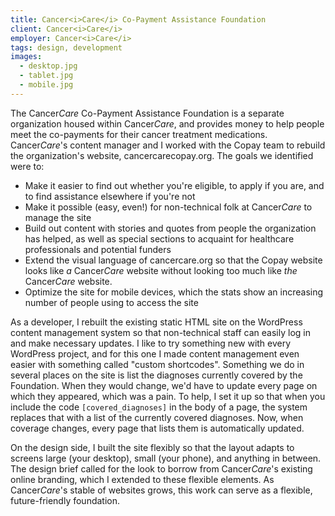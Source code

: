 ```yaml
---
title: Cancer<i>Care</i> Co-Payment Assistance Foundation
client: Cancer<i>Care</i>
employer: Cancer<i>Care</i>
tags: design, development
images:
  - desktop.jpg
  - tablet.jpg
  - mobile.jpg
---
```


The Cancer<i>Care</i> Co-Payment Assistance Foundation is a separate organization housed within Cancer<i>Care</i>, and provides money to help people meet the co-payments for their cancer treatment medications. Cancer<i>Care</i>'s content manager and I worked with the Copay team to rebuild the organization's website, cancercarecopay.org. The goals we identified were to:

* Make it easier to find out whether you're eligible, to apply if you are, and to find assistance elsewhere if you're not
* Make it possible (easy, even!) for non-technical folk at Cancer<i>Care</i> to manage the site
* Build out content with stories and quotes from people the organization has helped, as well as special sections to acquaint for healthcare professionals and potential funders
* Extend the visual language of cancercare.org so that the Copay website looks like *a* Cancer<i>Care</i> website without looking too much like *the* Cancer<i>Care</i> website.
* Optimize the site for mobile devices, which the stats show an increasing number of people using to access the site

As a developer, I rebuilt the existing static HTML site on the WordPress content management system so that non-technical staff can easily log in and make necessary updates. I like to try something new with every WordPress project, and for this one I made content management even easier with something called "custom shortcodes". Something we do in several places on the site is list the diagnoses currently covered by the Foundation. When they would change, we'd have to update every page on which they appeared, which was a pain. To help, I set it up so that when you include the code <code>[covered_diagnoses]</code> in the body of a page, the system replaces that with a list of the currently covered diagnoses. Now, when coverage changes, every page that lists them is automatically updated.

On the design side, I built the site flexibly so that the layout adapts to screens large (your desktop), small (your phone), and anything in between. The design brief called for the look to borrow from Cancer<i>Care</i>'s existing online branding, which I extended to these flexible elements. As Cancer<i>Care</i>'s stable of websites grows, this work can serve as a flexible, future-friendly foundation.
